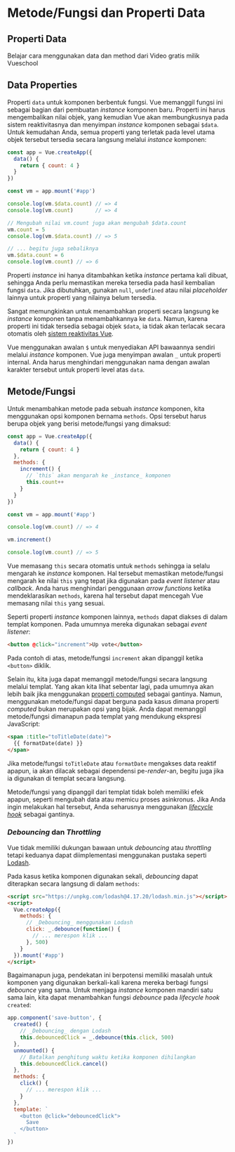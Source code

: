 # Metode/Fungsi dan Properti Data

## Properti Data

<VideoLesson href="https://vueschool.io/lessons/methods-in-vue-3?friend=vuejs" title="Learn how to use methods on Vue School">Belajar cara menggunakan data dan method dari Video gratis milik Vueschool</VideoLesson>

## Data Properties

Properti `data` untuk komponen berbentuk fungsi. Vue memanggil fungsi ini sebagai bagian dari pembuatan _instance_ komponen baru. Properti ini harus mengembalikan nilai objek, yang kemudian Vue akan membungkusnya pada sistem reaktivitasnya dan menyimpan _instance_ komponen sebagai `$data`. Untuk kemudahan Anda, semua properti yang terletak pada level utama objek tersebut tersedia secara langsung melalui _instance_ komponen:

```js
const app = Vue.createApp({
  data() {
    return { count: 4 }
  }
})

const vm = app.mount('#app')

console.log(vm.$data.count) // => 4
console.log(vm.count)       // => 4

// Mengubah nilai vm.count juga akan mengubah $data.count
vm.count = 5
console.log(vm.$data.count) // => 5

// ... begitu juga sebaliknya
vm.$data.count = 6
console.log(vm.count) // => 6
```

Properti _instance_ ini hanya ditambahkan ketika _instance_ pertama kali dibuat, sehingga Anda perlu memastikan mereka tersedia pada hasil kembalian fungsi `data`. Jika dibutuhkan, gunakan `null`, `undefined` atau nilai _placeholder_ lainnya untuk properti yang nilainya belum tersedia.

Sangat memungkinkan untuk menambahkan properti secara langsung ke _instance_ komponen tanpa menambahkannya ke `data`. Namun, karena properti ini tidak tersedia sebagai objek `$data`, ia tidak akan terlacak secara otomatis oleh [sistem reaktivitas Vue](reactivity.html).

Vue menggunakan awalan `$` untuk menyediakan API bawaannya sendiri melalui _instance_ komponen. Vue juga menyimpan awalan `_` untuk properti internal. Anda harus menghindari menggunakan nama dengan awalan karakter tersebut untuk properti level atas `data`.

## Metode/Fungsi

Untuk menambahkan metode pada sebuah _instance_ komponen, kita menggunakan opsi komponen bernama `methods`. Opsi tersebut harus berupa objek yang berisi metode/fungsi yang dimaksud:

```js
const app = Vue.createApp({
  data() {
    return { count: 4 }
  },
  methods: {
    increment() {
      // `this` akan mengarah ke _instance_ komponen
      this.count++
    }
  }
})

const vm = app.mount('#app')

console.log(vm.count) // => 4

vm.increment()

console.log(vm.count) // => 5
```

Vue memasang `this` secara otomatis untuk `methods` sehingga ia selalu mengarah ke _instance_ komponen. Hal tersebut memastikan metode/fungsi mengarah ke nilai `this` yang tepat jika digunakan pada _event listener_ atau _callback_. Anda harus menghindari penggunaan _arrow functions_ ketika mendeklarasikan `methods`, karena hal tersebut dapat mencegah Vue memasang nilai `this` yang sesuai.

Seperti properti _instance_ komponen lainnya, `methods` dapat diakses di dalam templat komponen. Pada umumnya mereka digunakan sebagai _event listener_:

```html
<button @click="increment">Up vote</button>
```

Pada contoh di atas, metode/fungsi `increment` akan dipanggil ketika `<button>` diklik.

Selain itu, kita juga dapat memanggil metode/fungsi secara langsung melalui templat. Yang akan kita lihat sebentar lagi, pada umumnya akan lebih baik jika menggunakan [properti computed](computed.html) sebagai gantinya. Namun, menggunakan metode/fungsi dapat berguna pada kasus dimana properti _computed_ bukan merupakan opsi yang bijak. Anda dapat memanggil metode/fungsi dimanapun pada templat yang mendukung ekspresi JavaScript:

```html
<span :title="toTitleDate(date)">
  {{ formatDate(date) }}
</span>
```

Jika metode/fungsi `toTitleDate` atau `formatDate` mengakses data reaktif apapun, ia akan dilacak sebagai dependensi pe-_render_-an, begitu juga jika ia digunakan di templat secara langsung.

Metode/fungsi yang dipanggil dari templat tidak boleh memiliki efek apapun, seperti mengubah data atau memicu proses asinkronus. Jika Anda ingin melakukan hal tersebut, Anda seharusnya menggunakan [_lifecycle hook_](instance.html#lifecycle-hooks) sebagai gantinya.

### _Debouncing_ dan _Throttling_

Vue tidak memiliki dukungan bawaan untuk _debouncing_ atau _throttling_ tetapi keduanya dapat diimplementasi menggunakan pustaka seperti [Lodash](https://lodash.com/).

Pada kasus ketika komponen digunakan sekali, _debouncing_ dapat diterapkan secara langsung di dalam `methods`:

```html
<script src="https://unpkg.com/lodash@4.17.20/lodash.min.js"></script>
<script>
  Vue.createApp({
    methods: {
      // _Debouncing_ menggunakan Lodash
      click: _.debounce(function() {
        // ... merespon klik ...
      }, 500)
    }
  }).mount('#app')
</script>
```

Bagaimanapun juga, pendekatan ini berpotensi memiliki masalah untuk komponen yang digunakan berkali-kali karena mereka berbagi fungsi _debounce_ yang sama. Untuk menjaga _instance_ komponen mandiri satu sama lain, kita dapat menambahkan fungsi _debounce_ pada _lifecycle hook_ `created`:

```js
app.component('save-button', {
  created() {
    // _Debouncing_ dengan Lodash
    this.debouncedClick = _.debounce(this.click, 500)
  },
  unmounted() {
    // Batalkan penghitung waktu ketika komponen dihilangkan
    this.debouncedClick.cancel()
  },
  methods: {
    click() {
      // ... merespon klik ...
    }
  },
  template: `
    <button @click="debouncedClick">
      Save
    </button>
  `
})
```
